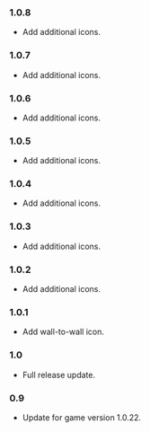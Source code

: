 ### 1.0.8
- Add additional icons.

### 1.0.7
- Add additional icons.

### 1.0.6
- Add additional icons.

### 1.0.5
- Add additional icons.

### 1.0.4
- Add additional icons.

### 1.0.3
- Add additional icons.

### 1.0.2
- Add additional icons.

### 1.0.1
- Add wall-to-wall icon.

### 1.0
- Full release update.

### 0.9
- Update for game version 1.0.22.
